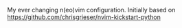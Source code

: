 My ever changing n(eo)vim configuration. Initially based on https://github.com/chrisgrieser/nvim-kickstart-python
